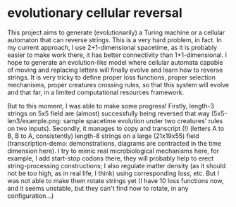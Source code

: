 # evolutionary cellular reversal
This project aims to generate (evolutionarily) a Turing machine or a cellular automaton that can reverse strings. This is a very hard problem, in fact. In my current approach, I use 2+1-dimensional spacetime, as it is probably easier to make work there, it has better connectivity than 1+1-dimensional. I hope to generate an evolution-like model where cellular automata capable of moving and replacing letters will finally evolve and learn how to reverse strings. It is very tricky to define proper loss functions, proper selection mechanisms, proper creatures crossing rules, so that this system will evolve and that far, in a limited computational resources framework.

But to this moment, I was able to make some progress! Firstly, length-3 strings on 5x5 field are (almost) successfully being reversed that way (5x5-len3/example.png: sample spacetime evolution under two creatures' rules on two inputs). Secondly, it manages to copy and transcript (!) (letters A to B, B to A, consistently) length-8 strings on a large (21x19x55) field (transcription-demo: demonstrations, diagrams are contracted in the time dimension here). I try to mimic real microbiological mechanisms here, for example, I add start-stop codons there, they will probably help to erect string-processing constructions; I also regulate matter density (as it should not be too high, as in real life, I think) using corresponding loss, etc. But I was not able to make them rotate strings yet (I have 10 loss functions now, and it seems unstable, but they can't find how to rotate, in any configuration...)
